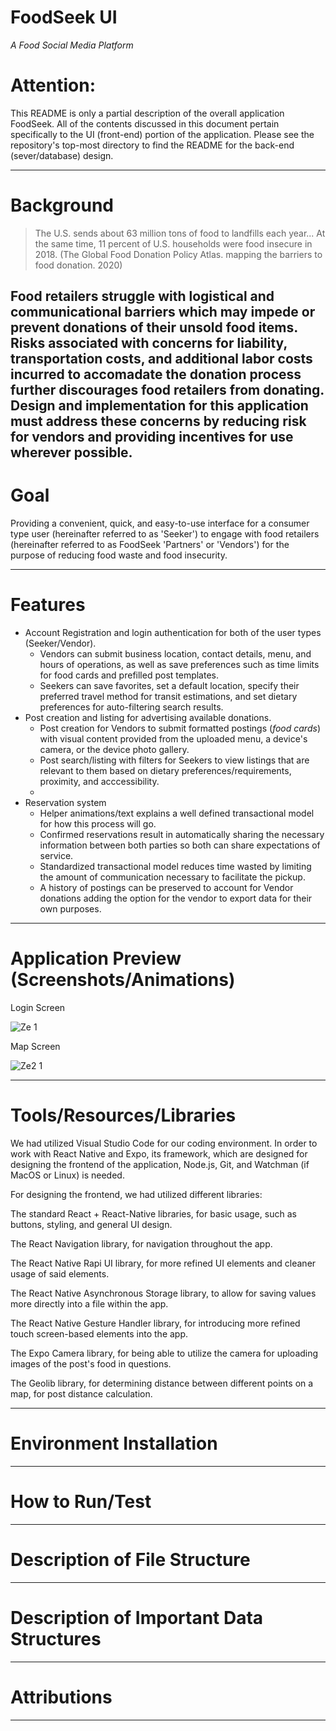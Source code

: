 # FoodSeek UI 

*A Food Social Media Platform*


# Attention: 

This README is only a partial description of the overall application FoodSeek. All of the contents discussed in this document pertain specifically to the UI (front-end) portion of the application. Please see the repository's top-most directory to find the README for the back-end (sever/database) design. 


---

# Background

> The U.S. sends about 63 million tons of food to landfills each year... At the same time, 11 percent of U.S. households were food insecure in 2018. (The Global Food Donation Policy Atlas. mapping the barriers to food donation. 2020)

Food retailers struggle with logistical and communicational barriers which may impede or prevent donations of their unsold food items. Risks associated with concerns for liability, transportation costs, and additional labor costs incurred to accomadate the donation process further discourages food retailers from donating. Design and implementation for this application must address these concerns by reducing risk for vendors and providing incentives for use wherever possible.
---

# Goal
Providing a convenient, quick, and easy-to-use interface for a consumer type user (hereinafter referred to as 'Seeker') to engage with food retailers (hereinafter referred to as FoodSeek 'Partners' or 'Vendors') for the purpose of reducing food waste and food insecurity.



---

# Features
  - Account Registration and login authentication for both of the user types (Seeker/Vendor).
    * Vendors can submit business location, contact details, menu, and hours of operations, as well as save preferences such as time limits for food cards and prefilled post templates.
    * Seekers can save favorites, set a default location, specify their preferred travel method for transit estimations, and set dietary preferences for auto-filtering search results.
  - Post creation and listing for advertising available donations.
    * Post creation for Vendors to submit formatted postings (_food cards_) with visual content provided from the uploaded menu, a device's camera, or the device photo gallery.
    * Post search/listing with filters for Seekers to view listings that are relevant to them based on dietary preferences/requirements, proximity, and acccessibility.
    * 
  - Reservation system
    * Helper animations/text explains a well defined transactional model for how this process will go. 
    * Confirmed reservations result in automatically sharing the necessary information between both parties so both can share expectations of service.
    * Standardized transactional model reduces time wasted by limiting the amount of communication necessary to facilitate the pickup.
    * A history of postings can be preserved to account for Vendor donations adding the option for the vendor to export data for their own purposes.
    
---

# Application Preview (Screenshots/Animations) 

Login Screen

![Ze 1](https://user-images.githubusercontent.com/48034253/200879306-ad356428-b5a5-4017-ba99-d540ae173660.jpg)

Map Screen

![Ze2 1](https://user-images.githubusercontent.com/48034253/200879448-11179ba8-76e3-4213-8e03-c1a5b6a453f0.jpg)


---


# Tools/Resources/Libraries
We had utilized Visual Studio Code for our coding environment. In order to work with React Native and Expo, its framework, which are designed for designing the frontend of the application, Node.js, Git, and Watchman (if MacOS or Linux) is needed.


For designing the frontend, we had utilized different libraries:

The standard React + React-Native libraries, for basic usage, such as buttons, styling, and general UI design.

The React Navigation library, for navigation throughout the app.

The React Native Rapi UI library, for more refined UI elements and cleaner usage of said elements.

The React Native Asynchronous Storage library, to allow for saving values more directly into a file within the app.

The React Native Gesture Handler library, for introducing more refined touch screen-based elements into the app.

The Expo Camera library, for being able to utilize the camera for uploading images of the post's food in questions.

The Geolib library, for determining distance between different points on a map, for post distance calculation.


---

# Environment Installation



---


# How to Run/Test



---

# Description of File Structure



---

# Description of Important Data Structures



---


# Attributions



---


